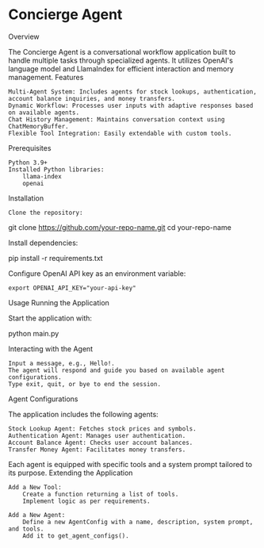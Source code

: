 # Concierge Agent
Overview

The Concierge Agent is a conversational workflow application built to handle multiple tasks through specialized agents. It utilizes OpenAI's language model and LlamaIndex for efficient interaction and memory management.
Features

    Multi-Agent System: Includes agents for stock lookups, authentication, account balance inquiries, and money transfers.
    Dynamic Workflow: Processes user inputs with adaptive responses based on available agents.
    Chat History Management: Maintains conversation context using ChatMemoryBuffer.
    Flexible Tool Integration: Easily extendable with custom tools.

Prerequisites

    Python 3.9+
    Installed Python libraries:
        llama-index
        openai

Installation

    Clone the repository:

git clone https://github.com/your-repo-name.git
cd your-repo-name

Install dependencies:

pip install -r requirements.txt

Configure OpenAI API key as an environment variable:

    export OPENAI_API_KEY="your-api-key"

Usage
Running the Application

Start the application with:

python main.py

Interacting with the Agent

    Input a message, e.g., Hello!.
    The agent will respond and guide you based on available agent configurations.
    Type exit, quit, or bye to end the session.

Agent Configurations

The application includes the following agents:

    Stock Lookup Agent: Fetches stock prices and symbols.
    Authentication Agent: Manages user authentication.
    Account Balance Agent: Checks user account balances.
    Transfer Money Agent: Facilitates money transfers.

Each agent is equipped with specific tools and a system prompt tailored to its purpose.
Extending the Application

    Add a New Tool:
        Create a function returning a list of tools.
        Implement logic as per requirements.

    Add a New Agent:
        Define a new AgentConfig with a name, description, system prompt, and tools.
        Add it to get_agent_configs().

